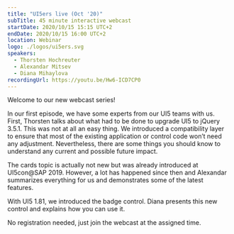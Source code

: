 ```yaml
---
title: "UI5ers live (Oct '20)"
subTitle: 45 minute interactive webcast
startDate: 2020/10/15 15:15 UTC+2
endDate: 2020/10/15 16:00 UTC+2
location: Webinar
logo: ./logos/ui5ers.svg
speakers:
  - Thorsten Hochreuter
  - Alexandar Mitsev
  - Diana Mihaylova
recordingUrl: https://youtu.be/Hw6-ICD7CP0
---
```


Welcome to our new webcast series!

In our first episode, we have some experts from our UI5 teams with us. First, Thorsten talks about what had to be done to upgrade UI5 to jQuery 3.5.1. This was not at all an easy thing. We introduced a compatibility layer to ensure that most of the existing application or control code won’t need any adjustment. Nevertheless, there are some things you should know to understand any current and possible future impact.

The cards topic is actually not new but was already introduced at UI5con@SAP 2019. However, a lot has happened since then and Alexandar summarizes everything for us and demonstrates some of the latest features.

With UI5 1.81, we introduced the badge control. Diana presents this new control and explains how you can use it.

No registration needed, just join the webcast at the assigned time.
